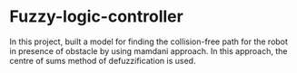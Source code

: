 # Fuzzy-logic-controller

In this project, built a model for finding the 
collision-free path for the robot in presence of 
obstacle by using mamdani approach. In this
approach, the centre of sums method of 
defuzzification is used.
